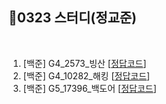 ## 📘0323 스터디(정교준)
</br>

1. [백준] G4_2573_빙산 [[정답코드](https://github.com/daejeon5-algostudy/AlgorithmStudy/blob/main/%EC%8A%A4%ED%84%B0%EB%94%94/0323/%EC%A0%95%EA%B5%90%EC%A4%80/G4_2573_%EB%B9%99%EC%82%B0.md)]
2. [백준] G4_10282_해킹 [[정답코드]()]
3. [백준] G5_17396_백도어 [[정답코드]()]
